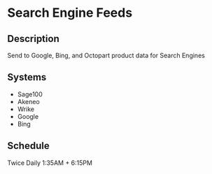 # Search Engine Feeds

## Description

Send to Google, Bing, and Octopart product data for Search Engines

## Systems
- Sage100
- Akeneo
- Wrike
- Google
- Bing

## Schedule
Twice Daily 1:35AM + 6:15PM